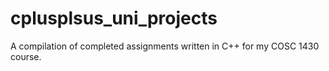 # cplusplsus_uni_projects
A compilation of completed assignments written in C++ for my COSC 1430 course.

